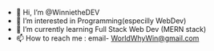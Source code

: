 - 👋 Hi, I’m @WinnietheDEV
- 👀 I’m interested in Programming(especilly WebDev)
- 🌱 I’m currently learning Full Stack Web Dev (MERN stack)
- 📫 How to reach me : email- WorldWhyWin@gmail.com 

<!---
WinnietheDEV/WinnietheDEV is a ✨ special ✨ repository because its `README.md` (this file) appears on your GitHub profile.
You can click the Preview link to take a look at your changes.
--->
